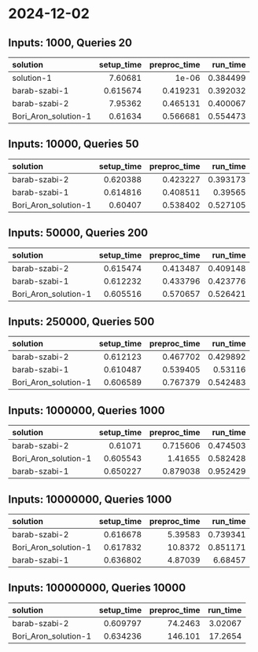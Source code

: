 # 2024-12-02

## Inputs: 1000, Queries 20

| solution             |   setup_time |   preproc_time |   run_time |
|:---------------------|-------------:|---------------:|-----------:|
| solution-1           |     7.60681  |       1e-06    |   0.384499 |
| barab-szabi-1        |     0.615674 |       0.419231 |   0.392032 |
| barab-szabi-2        |     7.95362  |       0.465131 |   0.400067 |
| Bori_Aron_solution-1 |     0.61634  |       0.566681 |   0.554473 |

## Inputs: 10000, Queries 50

| solution             |   setup_time |   preproc_time |   run_time |
|:---------------------|-------------:|---------------:|-----------:|
| barab-szabi-2        |     0.620388 |       0.423227 |   0.393173 |
| barab-szabi-1        |     0.614816 |       0.408511 |   0.39565  |
| Bori_Aron_solution-1 |     0.60407  |       0.538402 |   0.527105 |

## Inputs: 50000, Queries 200

| solution             |   setup_time |   preproc_time |   run_time |
|:---------------------|-------------:|---------------:|-----------:|
| barab-szabi-2        |     0.615474 |       0.413487 |   0.409148 |
| barab-szabi-1        |     0.612232 |       0.433796 |   0.423776 |
| Bori_Aron_solution-1 |     0.605516 |       0.570657 |   0.526421 |

## Inputs: 250000, Queries 500

| solution             |   setup_time |   preproc_time |   run_time |
|:---------------------|-------------:|---------------:|-----------:|
| barab-szabi-2        |     0.612123 |       0.467702 |   0.429892 |
| barab-szabi-1        |     0.610487 |       0.539405 |   0.53116  |
| Bori_Aron_solution-1 |     0.606589 |       0.767379 |   0.542483 |

## Inputs: 1000000, Queries 1000

| solution             |   setup_time |   preproc_time |   run_time |
|:---------------------|-------------:|---------------:|-----------:|
| barab-szabi-2        |     0.61071  |       0.715606 |   0.474503 |
| Bori_Aron_solution-1 |     0.605543 |       1.41655  |   0.582428 |
| barab-szabi-1        |     0.650227 |       0.879038 |   0.952429 |

## Inputs: 10000000, Queries 1000

| solution             |   setup_time |   preproc_time |   run_time |
|:---------------------|-------------:|---------------:|-----------:|
| barab-szabi-2        |     0.616678 |        5.39583 |   0.739341 |
| Bori_Aron_solution-1 |     0.617832 |       10.8372  |   0.851171 |
| barab-szabi-1        |     0.636802 |        4.87039 |   6.68457  |

## Inputs: 100000000, Queries 10000

| solution             |   setup_time |   preproc_time |   run_time |
|:---------------------|-------------:|---------------:|-----------:|
| barab-szabi-2        |     0.609797 |        74.2463 |    3.02067 |
| Bori_Aron_solution-1 |     0.634236 |       146.101  |   17.2654  |